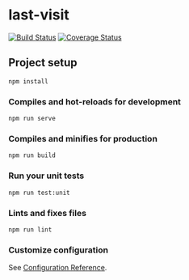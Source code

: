 # last-visit

[![Build Status](https://travis-ci.com/gladielf/last-visit.svg?branch=main)](https://travis-ci.com/gladielf/last-visit)
[![Coverage Status](https://coveralls.io/repos/github/gladielf/last-visit/badge.svg?branch=master)](https://coveralls.io/github/gladielf/last-visit?branch=master)
## Project setup
```
npm install
```

### Compiles and hot-reloads for development
```
npm run serve
```

### Compiles and minifies for production
```
npm run build
```

### Run your unit tests
```
npm run test:unit
```

### Lints and fixes files
```
npm run lint
```

### Customize configuration
See [Configuration Reference](https://cli.vuejs.org/config/).

